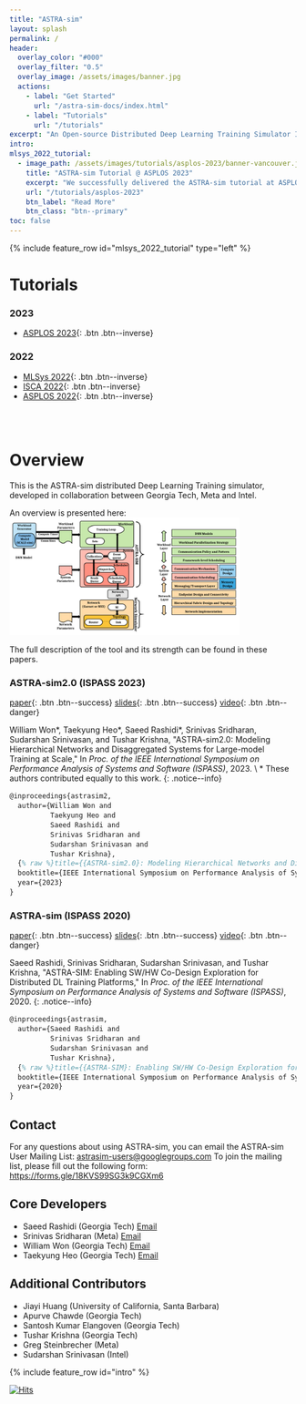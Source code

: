 ```yaml
---
title: "ASTRA-sim"
layout: splash
permalink: /
header:
  overlay_color: "#000"
  overlay_filter: "0.5"
  overlay_image: /assets/images/banner.jpg
  actions:
    - label: "Get Started"
      url: "/astra-sim-docs/index.html"
    - label: "Tutorials"
      url: "/tutorials"
excerpt: "An Open-source Distributed Deep Learning Training Simulator Infrastructure"
intro:
mlsys_2022_tutorial:
  - image_path: /assets/images/tutorials/asplos-2023/banner-vancouver.jpg
    title: "ASTRA-sim Tutorial @ ASPLOS 2023"
    excerpt: "We successfully delivered the ASTRA-sim tutorial at ASPLOS 2023.<br>Mar 26, 2023<br>Vancouver, Canada."
    url: "/tutorials/asplos-2023"
    btn_label: "Read More"
    btn_class: "btn--primary"
toc: false
---
```

{% include feature_row id="mlsys_2022_tutorial" type="left" %}



# Tutorials
### 2023
- [ASPLOS 2023](/tutorials/asplos-2023){: .btn .btn--inverse}

### 2022
- [MLSys 2022](/tutorials/mlsys-2022){: .btn .btn--inverse}
- [ISCA 2022](/tutorials/isca-2022){: .btn .btn--inverse}
- [ASPLOS 2022](/tutorials/asplos-2022){: .btn .btn--inverse}

<br><br>

# Overview
This is the ASTRA-sim distributed Deep Learning Training simulator, developed in collaboration between Georgia Tech, Meta and Intel.

An overview is presented here:<br>
<img src="/assets/images/astrasim_overview_codesign.png" alt="" width="80%"/>

The full description of the tool and its strength can be found in these papers.


### ASTRA-sim2.0 (ISPASS 2023)
[paper](https://arxiv.org/abs/2303.14006){: .btn .btn--success}
[slides](/assets/papers/astra-sim2/ASTRA-sim2-ISPASS_2023.pdf){: .btn .btn--success}
[video](https://youtu.be/QGilXx_GEXs?si=3bASNTAtyTsk_Gi8){: .btn .btn--danger}

William Won\*, Taekyung Heo\*, Saeed Rashidi\*, Srinivas Sridharan, Sudarshan Srinivasan, and Tushar Krishna,
"ASTRA-sim2.0: Modeling Hierarchical Networks and Disaggregated Systems for Large-model Training at Scale,"
In *Proc. of the IEEE International Symposium on Performance Analysis of Systems and Software (ISPASS)*, 2023. \\
\* These authors contributed equally to this work.
{: .notice--info}
```latex
@inproceedings{astrasim2,
  author={William Won and 
          Taekyung Heo and 
          Saeed Rashidi and 
          Srinivas Sridharan and
          Sudarshan Srinivasan and
          Tushar Krishna},    
  {% raw %}title={{ASTRA-sim2.0}: Modeling Hierarchical Networks and Disaggregated Systems for Large-model Training at Scale},{% endraw %}
  booktitle={IEEE International Symposium on Performance Analysis of Systems and Software (ISPASS)},
  year={2023}
}
```

### ASTRA-sim (ISPASS 2020)
[paper](https://sites.gatech.edu/ece-synergy/files/2020/08/astrasim_ispass2020.pdf){: .btn .btn--success}
[slides](https://cpb-us-w2.wpmucdn.com/sites.gatech.edu/dist/c/332/files/2020/08/ISPASS2020-ASTRA-SIM_talk.pdf){: .btn .btn--success}
[video](https://www.youtube.com/watch?v=S-HE9yBv8_I&list=PLHJB2bhmgB7crXM7wBKIDi7OEa0UTZtrR&index=10){: .btn .btn--danger}

Saeed Rashidi, Srinivas Sridharan, Sudarshan Srinivasan, and Tushar Krishna,
"ASTRA-SIM: Enabling SW/HW Co-Design Exploration for Distributed DL Training Platforms,"
In *Proc. of the IEEE International Symposium on Performance Analysis of Systems and Software (ISPASS)*, 2020.
{: .notice--info}

```latex
@inproceedings{astrasim,
  author={Saeed Rashidi and
          Srinivas Sridharan and
          Sudarshan Srinivasan and
          Tushar Krishna},
  {% raw %}title={{ASTRA-SIM}: Enabling SW/HW Co-Design Exploration for Distributed DL Training Platforms},{% endraw %}
  booktitle={IEEE International Symposium on Performance Analysis of Systems and Software (ISPASS)},
  year={2020}
}
```

## Contact
For any questions about using ASTRA-sim, you can email the ASTRA-sim User Mailing List: astrasim-users@googlegroups.com
To join the mailing list, please fill out the following form: https://forms.gle/18KVS99SG3k9CGXm6

## Core Developers
* Saeed Rashidi (Georgia Tech) <a href="mailto:saeed.rashidi@gatech.edu" class="btn btn--info"><i class="fa fa-envelope"></i> Email</a>
* Srinivas Sridharan (Meta) <a href="mailto:ssrinivas@fb.com" class="btn btn--info"><i class="fa fa-envelope"></i> Email</a>
* William Won (Georgia Tech) <a href="mailto:william.won@gatech.edu" class="btn btn--info"><i class="fa fa-envelope"></i> Email</a>
* Taekyung Heo (Georgia Tech) <a href="mailto:taekyung@gatech.edu" class="btn btn--info"><i class="fa fa-envelope"></i> Email</a>

## Additional Contributors
* Jiayi Huang (University of California, Santa Barbara)
* Apurve Chawde (Georgia Tech)
* Santosh Kumar Elangoven (Georgia Tech)
* Tushar Krishna (Georgia Tech)
* Greg Steinbrecher (Meta)
* Sudarshan Srinivasan (Intel)


{% include feature_row id="intro" %}

[![Hits](https://hits.seeyoufarm.com/api/count/incr/badge.svg?url=https%3A%2F%2Fgithub.com%2Fastra-sim%2Fastra-sim.github.io&count_bg=%2379C83D&title_bg=%23555555&icon=&icon_color=%23E7E7E7&title=Visitor&edge_flat=false)](https://hits.seeyoufarm.com)
